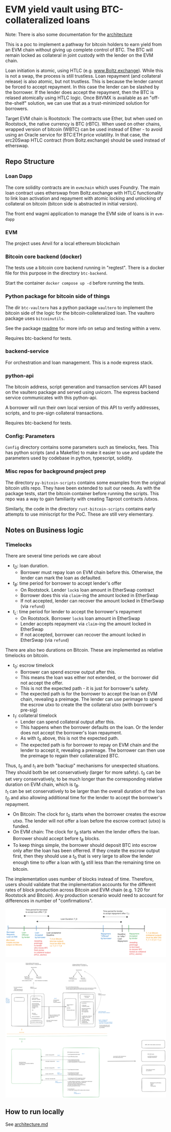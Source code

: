 # EVM yield vault using BTC-collateralized loans

Note: There is also some documentation for the [architecture](./ARCHITECTURE.md) 

This is a poc to implement a pathway for bitcoin holders to earn yield from an
EVM chain without giving up complete control of BTC. The  BTC will remain 
locked as collateral in joint custody with the lender on the EVM chain.

Loan initiation is atomic, using HTLC (e.g. www.Boltz.exchange). While this is not
a swap, the process is still trustless. Loan repayment (and collateral release) is 
also atomic, but not trustless. This is because the lender cannot be forced to accept
repayment. In this case the lender can be slashed by the borrower. If the lender does
accept the repayment, then the BTC is relased atomically using HTLC logic. Once BitVMX is
available as an "off-the-shelf" solution, we can use that as a trust-minimized solution for borrowers. 

Target EVM chain is Rootstock: The contracts use Ether, but when used on Rootstock, the native
currency is BTC (rBTC). When used on other chains, wrapped version of bitcoin (WBTC) can be used instead
of Ether - to avoid using an Oracle service for BTC:ETH price volatility. 
In that case, the erc20Swap HTLC contract  (from Boltz.exchange) should be used instead of etherswap.

## Repo Structure

### Loan Dapp
The core solidity contracts are in `evmchain` which uses Foundry. The main loan contract uses
etherswap from Boltz.exchange with HTLC functionality to link loan activation and repayment 
 with atomic locking and unlocking of collateral on bitcoin (bitcon side is abstracted in 
 initial version).

The front end wagmi application to manage the EVM side of 
loans is in `evm-dapp`

### EVM
The project uses Anvil for a local ethereum blockchain


### Bitcoin core backend (docker)

The tests use a bitcoin core backend running in "regtest". There is a docker file for this purpose
in the directory `btc-backend`.

Start the container `docker compose up -d` before running the tests.

### Python package for bitcoin side of things

The dir `btc-vaultero` has a python package `vaultero` to implement the bitcoin side of the 
logic for the bitcoin-colleteralized loan. The vaultero package uses `bitcoinutils`. 

See the package [readme](btc-vaultero/README.md) for more info on setup and testing within a venv.

Requires btc-backend for tests.

### backend-service
For orchestration and loan management. This is a node express stack. 

### python-api
The bitcoin address, script generation and transaction services API based on the vaultero package and served using uvicorn.
The express backend service communicates with this python-api.

A borrower will run their own local version of this API to verify addresses, scripts, and to pre-sign collateral transactions.

Requires btc-backend for tests.

### Config: Parameters
`Config` directory contains some parameters such as timelocks, fees. This has python scripts (and a Makefile) to make it easier to use and update the parameters used by codebase in python, typescript, solidity.
 


### Misc repos for background project prep
The directory `py-bitcoin-scripts` contains some examples from the original bitcoin utils repo.  They have been extended to suit our needs. As with the package tests, start the bitcoin container before running the scripts. This repo was a way to gain familiarity with creating Taproot contracts /utxos.

Similarly, the code in the directory `rust-bitcoin-scripts` contains early attempts to use miniscript for the PoC. These are still very elementary.


## Notes on Business logic

### Timelocks

There are several time periods we care about
* $t_{D}$: loan duration. 
    * Borrower must repay loan on EVM chain before this. Otherwise, the lender can mark the loan as defaulted.
* $t_{B}$: time period for borrower to accept lender's offer
    * On Rootstock. Lender `lock`s loan amount in EtherSwap contract
    * Borrower does this via `claim`-ing the amount locked in EtherSwap
    * If not accepted, lender can recover the amount locked in EtherSwap (via `refund`) 
* $t_{L}$: time period for lender to accept the borrower's repayment
    * On Rootstock. Borrower `lock`s loan amount in EtherSwap
    * Lender accepts repayment via `claim`-ing the amount locked in EtherSwap
    * If not accepted, borrower can recover the amount locked in EtherSwap (via `refund`)

There are also two durations on Bitcoin. These are implemented as relative timelocks on bitcoin.
* $t_{0}$: escrow timelock
    * Borrower can spend escrow output after this.
    * This means the loan was either not extended, or the borrower did not accept the offer.
    * This is not the expected path - it is just for borrower's safety. 
    * The expected path is for the borrower to accept the loan on EVM chain, revealing a preimage. 
    The lender can use perimage to spend the escrow utxo to create the the collateral utxo (with borrower's pre-sig)  
* $t_{1}$: collateral timelock
    * Lender can spend collateral output after this.
    * This happens when the borrower defaults on the loan. Or the lender does not accept the borrower's loan repayment.
    * As with $t_{0}$ above, this is not the expected path.
    * The expected path is for borrower to repay on EVM chain and the lender to accept it, revealing a preimage. The
    borrower can then use the preimage to regain their collateralized BTC.

Thus, $t_{0}$ and $t_{1}$ are both "backup" mechanisms for unexpected situations. They should both be set conservatively (larger for more safety).
$t_{0}$ can be set very conservatively, to be much longer than the corresponding relative duration on EVM chain, which is $t_{B}$.  
$t_{1}$ can be set conservatively to be larger than the overall duration of the loan $t_{D}$ and also allowing additional time for the lender to accept the borrower's repayment.

* On Bitcoin: The clock for $t_{0}$ starts when the borrower creates the escrow utxo. The lender will not offer a loan before the escrow contract (utxo) is funded.
* On EVM chain: The clock for $t_{B}$ starts when the lender offers the loan. Borrower should accept before $t_{B}$ blocks.
* To keep things simple, the borrower should deposit BTC into escrow only after the loan has been offerred. If they create the escrow output first, 
    then they should use a $t_{0}$ that is very large to allow the lender enough time to offer a loan with $t_{B}$ still less than the remaining time on bitcoin.

The implementation uses number of blocks instead of time. Therefore, users should validate that the implementation accounts for the 
different rates of block production across Bitcoin and EVM chain (e.g. 1:20 for Rootstock and Bitcoin). Any production scenario would need to 
account for differences in number of "confirmations". 

![timelocks](./figs/timeline.svg)

![System Contracts diagram](./figs/system-contracts.svg)


## How to run locally

See [architecture.md](./ARCHITECTURE.md)